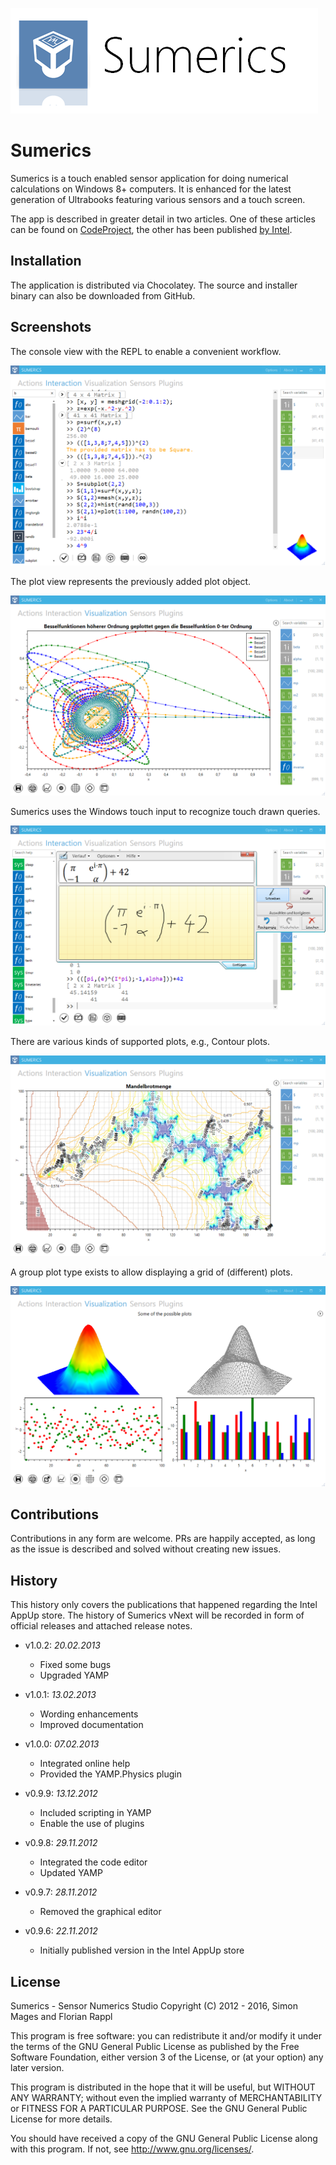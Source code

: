![Sumerics Logo](images/logo_wide.png)

# Sumerics

Sumerics is a touch enabled sensor application for doing numerical calculations on Windows 8+ computers. It is enhanced for the latest generation of Ultrabooks featuring various sensors and a touch screen.

The app is described in greater detail in two articles. One of these articles can be found on [CodeProject](http://www.codeproject.com/Articles/472698/Sumerics), the other has been published [by Intel](https://software.intel.com/en-us/articles/sumerics-case-study).

## Installation

The application is distributed via Chocolatey. The source and installer binary can also be downloaded from GitHub.

## Screenshots

The console view with the REPL to enable a convenient workflow.

![Console](images/console.png)

The plot view represents the previously added plot object.

![Plots of Bessel Function](images/bessel.png)

Sumerics uses the Windows touch input to recognize touch drawn queries.

![Interface to Match Query Drawing](images/input.png)

There are various kinds of supported plots, e.g., Contour plots.

![Contour Plot of the Mandelbrot Set](images/mandelbrot.png)

A group plot type exists to allow displaying a grid of (different) plots.

![Various Plots](images/plotting.png)

## Contributions

Contributions in any form are welcome. PRs are happily accepted, as long as the issue is described and solved without creating new issues.

## History

This history only covers the publications that happened regarding the Intel AppUp store. The history of Sumerics vNext will be recorded in form of official releases and attached release notes.

* v1.0.2: *20.02.2013*
  - Fixed some bugs
  - Upgraded YAMP

* v1.0.1: *13.02.2013*
  - Wording enhancements
  - Improved documentation

* v1.0.0: *07.02.2013*
  - Integrated online help
  - Provided the YAMP.Physics plugin

* v0.9.9: *13.12.2012*
  - Included scripting in YAMP
  - Enable the use of plugins

* v0.9.8: *29.11.2012*
  - Integrated the code editor
  - Updated YAMP

* v0.9.7: *28.11.2012*
  - Removed the graphical editor

* v0.9.6: *22.11.2012*
  - Initially published version in the Intel AppUp store

## License

Sumerics - Sensor Numerics Studio
Copyright (C) 2012 - 2016, Simon Mages and Florian Rappl

This program is free software: you can redistribute it and/or modify it under the terms of the GNU General Public License as published by the Free Software Foundation, either version 3 of the License, or (at your option) any later version.

This program is distributed in the hope that it will be useful, but WITHOUT ANY WARRANTY; without even the implied warranty of MERCHANTABILITY or FITNESS FOR A PARTICULAR PURPOSE. See the GNU General Public License for more details.

You should have received a copy of the GNU General Public License along with this program.  If not, see <http://www.gnu.org/licenses/>.
